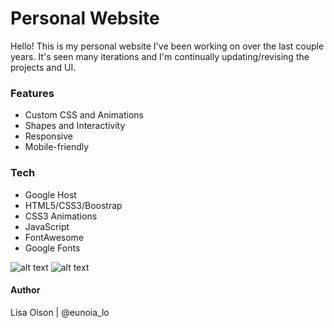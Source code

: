 # Personal Website
Hello!  This is my personal website I've been working on over the last couple years.  It's seen many iterations and I'm continually updating/revising the projects and UI. 

### Features
- Custom CSS and Animations
- Shapes and Interactivity 
- Responsive
- Mobile-friendly

### Tech
- Google Host
- HTML5/CSS3/Boostrap
- CSS3 Animations
- JavaScript
- FontAwesome
- Google Fonts

![alt text](https://imgur.com/a/F6ScCoc)
![alt text](https://imgur.com/a/e5LqWix)

#### Author
Lisa Olson | @eunoia_lo
